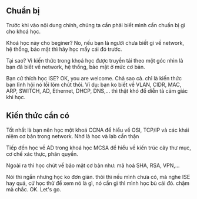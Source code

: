 ﻿## Chuẩn bị

Trước khi vào nội dung chính, chúng ta cần phải biết mình cần chuẩn bị gì cho khoá học. 

Khoá học này cho beginer? No, nếu bạn là người chưa biết gì về network, hệ thống, bảo mật thì hãy học mấy cái đó trước.

Tại sao? Vì kiến thức trong khoá học được truyền tải theo một góc nhìn là bạn đã biết về network, hệ thống, bảo mật ở mức cơ bản.

Bạn cứ thích học ISE? OK, you are welcome. Chả sao cả. chỉ là kiến thức bạn lĩnh hội nó lồi lõm chút thôi. Ví dụ: bạn ko biết về VLAN, CIDR, MAC, ARP, SWITCH, AD, Ethernet, DHCP, DNS,... thì thật khó để diễn tả cảm giác khi học.

## Kiến thức cần có

Tốt nhất là bạn nên học một khoá CCNA để hiểu về OSI, TCP/IP và các khái niệm cơ bản trong network. Nhớ là học và lab cẩn thận

Tiếp đến học về AD trong khoá học MCSA để hiểu về kiến trúc cây thư mục, cơ chế xác thực, phân quyền.

Ngoài ra thì học chút về bảo mật cơ bản như: mã hoá SHA, RSA, VPN,...

Nói thì ngắn nhưng học ko đơn giản. thôi thì nếu mình chưa có, mà nghe ISE hay quá, cứ học thử để xem nó là gì, nó cần gì thì mình học bù cái đó. chậm mà chắc. OK. Let's go.